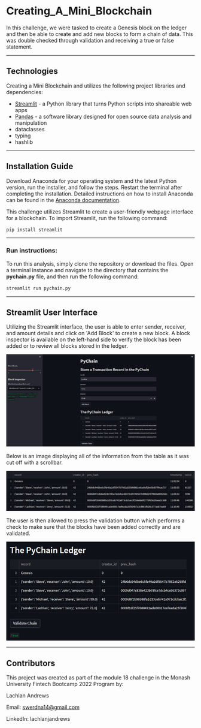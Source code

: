 # Creating_A_Mini_Blockchain

In this challenge, we were tasked to create a Genesis block on the ledger and then be able to create and add new blocks to form a chain of data. This was double checked through validation and receiving a true or false statement.

---

## Technologies

Creating a Mini Blockchain and utilizes the following project libraries and dependencies:
* [Streamlit](https://streamlit.io/) - a Python library that turns Python scripts into shareable web apps
* [Pandas](https://pandas.pydata.org/) - a software library designed for open source data analysis and manipulation
* dataclasses
* typing
* hashlib


---

## Installation Guide


Download Anaconda for your operating system and the latest Python version, run the installer, and follow the steps. Restart the terminal after completing the installation. Detailed instructions on how to install Anaconda can be found in the [Anaconda documentation](https://docs.anaconda.com/anaconda/install/).

This challenge utilizes Streamlit to create a user-friendly webpage interface for a blockchain. To import Streamlit, run the following command:

```python
pip install streamlit
```

---  

### **Run instructions:**
To run this analysis, simply clone the repository or download the files. Open a terminal instance and navigate to the directory that contains the **pychain.py** file, and then run the following command:
```python
streamlit run pychain.py
```
___
## Streamlit User Interface

Utilizing the Streamlit interface, the user is able to enter sender, receiver, and amount details and click on 'Add Block' to create a new block. A block inspector is available on the left-hand side to verify the block has been added or to review all blocks stored in the ledger. 

![Pychain Blocks](pychain1.PNG)

Below is an image displaying all of the information from the table as it was cut off with a scrollbar.

![Pychain Ledger Block Data](blocks.PNG)

The user is then allowed to press the validation button which performs a check to make sure that the blocks have been added correctly and are validated.

![Pychain Ledger Validation](pychainvalidation.PNG)



---

## Contributors

This project was created as part of the module 18 challenge in the Monash University Fintech Bootcamp 2022 Program by:

Lachlan Andrews

Email: swerdna14@gmail.com

LinkedIn: lachlanjandrews

